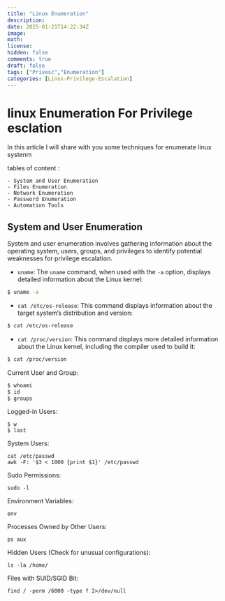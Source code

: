```yaml
---
title: "Linux Enumeration"
description: 
date: 2025-01-21T14:22:34Z
image: 
math: 
license: 
hidden: false
comments: true
draft: false
tags: ["Privesc","Enumeration"]
categories: [Linux-Privilege-Escalation]
---
```


# linux Enumeration For Privilege esclation

In this article I will share with you some techniques for enumerate linux systenm 

tables of content :


	- System and User Enumeration
	- Files Enumeration
	- Network Enumeration
	- Password Enumeration
	- Automation Tools 


## System and User Enumeration

System and user enumeration involves gathering information about the operating system, users, groups, and privileges to identify potential weaknesses for privilege escalation.


- `uname`: The `uname` command, when used with the `-a` option, displays detailed information about the Linux kernel:

```bash
$ uname -a
```

- `cat /etc/os-release`: This command displays information about the target system’s distribution and version:

```bash
$ cat /etc/os-release
```

- `cat /proc/version`: This command displays more detailed information about the Linux kernel, including the compiler used to build it:

```bash
$ cat /proc/version
```

Current User and Group:

```bash
$ whoami
$ id
$ groups
```

Logged-in Users:

```shell
$ w
$ last
```

System Users:

```shell
cat /etc/passwd
awk -F: '$3 < 1000 {print $1}' /etc/passwd
```

Sudo Permissions:

```shell
sudo -l
```

Environment Variables:

```shell
env
```

Processes Owned by Other Users:

```shell
ps aux
```

Hidden Users (Check for unusual configurations):

```shell
ls -la /home/
```

Files with SUID/SGID Bit:

```shell
find / -perm /6000 -type f 2>/dev/null
```
